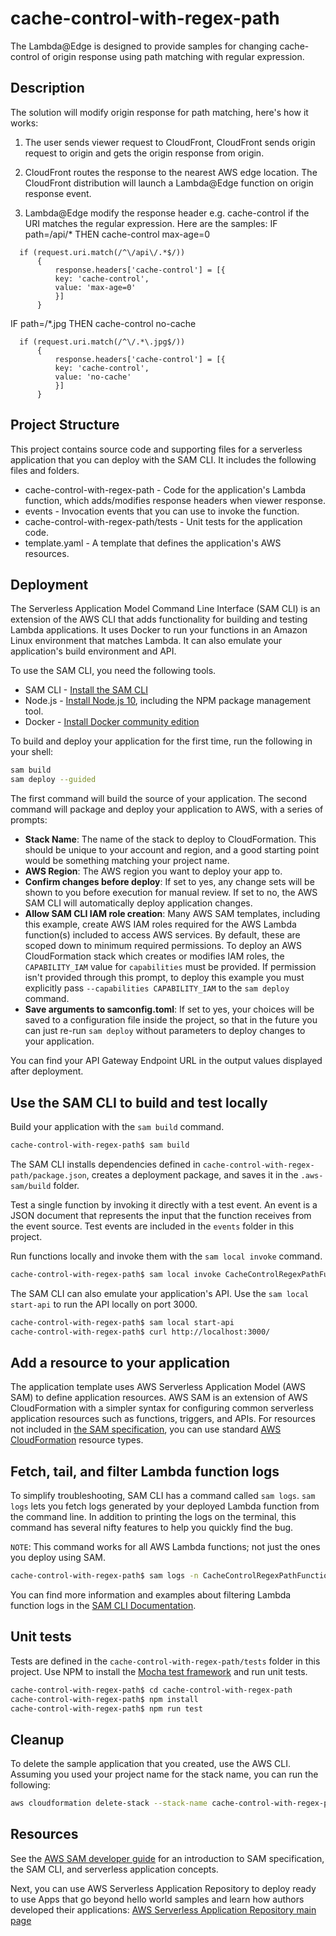 # cache-control-with-regex-path

The Lambda@Edge is designed to provide samples for changing cache-control of origin response using path matching with regular expression.

## Description

The solution will modify origin response for path matching, here's how it works:

1. The user sends viewer request to CloudFront, CloudFront sends origin request to origin and gets the origin response from origin. 

2. CloudFront routes the response to the nearest AWS edge location. The CloudFront distribution will launch a Lambda@Edge function on origin response event.

3. Lambda@Edge modify the response header e.g. cache-control if the URI matches the regular expression. Here are the samples:
IF path=/api/* THEN cache-control max-age=0
```
  if (request.uri.match(/^\/api\/.*$/))
      {
          response.headers['cache-control'] = [{
          key: 'cache-control',
          value: 'max-age=0'
          }]
      }
```
IF path=/*.jpg THEN cache-control no-cache
```
  if (request.uri.match(/^\/.*\.jpg$/))
      {
          response.headers['cache-control'] = [{
          key: 'cache-control',
          value: 'no-cache'
          }]
      }
```

## Project Structure

This project contains source code and supporting files for a serverless application that you can deploy with the SAM CLI. It includes the following files and folders.

* cache-control-with-regex-path - Code for the application's Lambda function, which adds/modifies response headers when viewer response.
* events - Invocation events that you can use to invoke the function.
* cache-control-with-regex-path/tests - Unit tests for the application code.
* template.yaml - A template that defines the application's AWS resources.

## Deployment

The Serverless Application Model Command Line Interface (SAM CLI) is an extension of the AWS CLI that adds functionality for building and testing Lambda applications. It uses Docker to run your functions in an Amazon Linux environment that matches Lambda. It can also emulate your application's build environment and API.

To use the SAM CLI, you need the following tools.

* SAM CLI - [Install the SAM CLI](https://docs.aws.amazon.com/serverless-application-model/latest/developerguide/serverless-sam-cli-install.html)
* Node.js - [Install Node.js 10](https://nodejs.org/en/), including the NPM package management tool.
* Docker - [Install Docker community edition](https://hub.docker.com/search/?type=edition&offering=community)

To build and deploy your application for the first time, run the following in your shell:

```bash
sam build
sam deploy --guided
```

The first command will build the source of your application. The second command will package and deploy your application to AWS, with a series of prompts:

* **Stack Name**: The name of the stack to deploy to CloudFormation. This should be unique to your account and region, and a good starting point would be something matching your project name.
* **AWS Region**: The AWS region you want to deploy your app to.
* **Confirm changes before deploy**: If set to yes, any change sets will be shown to you before execution for manual review. If set to no, the AWS SAM CLI will automatically deploy application changes.
* **Allow SAM CLI IAM role creation**: Many AWS SAM templates, including this example, create AWS IAM roles required for the AWS Lambda function(s) included to access AWS services. By default, these are scoped down to minimum required permissions. To deploy an AWS CloudFormation stack which creates or modifies IAM roles, the `CAPABILITY_IAM` value for `capabilities` must be provided. If permission isn't provided through this prompt, to deploy this example you must explicitly pass `--capabilities CAPABILITY_IAM` to the `sam deploy` command.
* **Save arguments to samconfig.toml**: If set to yes, your choices will be saved to a configuration file inside the project, so that in the future you can just re-run `sam deploy` without parameters to deploy changes to your application.

You can find your API Gateway Endpoint URL in the output values displayed after deployment.

## Use the SAM CLI to build and test locally

Build your application with the `sam build` command.

```bash
cache-control-with-regex-path$ sam build
```

The SAM CLI installs dependencies defined in `cache-control-with-regex-path/package.json`, creates a deployment package, and saves it in the `.aws-sam/build` folder.

Test a single function by invoking it directly with a test event. An event is a JSON document that represents the input that the function receives from the event source. Test events are included in the `events` folder in this project.

Run functions locally and invoke them with the `sam local invoke` command.

```bash
cache-control-with-regex-path$ sam local invoke CacheControlRegexPathFunction --event events/event.json
```

The SAM CLI can also emulate your application's API. Use the `sam local start-api` to run the API locally on port 3000.

```bash
cache-control-with-regex-path$ sam local start-api
cache-control-with-regex-path$ curl http://localhost:3000/
```

## Add a resource to your application
The application template uses AWS Serverless Application Model (AWS SAM) to define application resources. AWS SAM is an extension of AWS CloudFormation with a simpler syntax for configuring common serverless application resources such as functions, triggers, and APIs. For resources not included in [the SAM specification](https://github.com/awslabs/serverless-application-model/blob/master/versions/2016-10-31.md), you can use standard [AWS CloudFormation](https://docs.aws.amazon.com/AWSCloudFormation/latest/UserGuide/aws-template-resource-type-ref.html) resource types.

## Fetch, tail, and filter Lambda function logs

To simplify troubleshooting, SAM CLI has a command called `sam logs`. `sam logs` lets you fetch logs generated by your deployed Lambda function from the command line. In addition to printing the logs on the terminal, this command has several nifty features to help you quickly find the bug.

`NOTE`: This command works for all AWS Lambda functions; not just the ones you deploy using SAM.

```bash
cache-control-with-regex-path$ sam logs -n CacheControlRegexPathFunction --stack-name cache-control-with-regex-path --tail
```

You can find more information and examples about filtering Lambda function logs in the [SAM CLI Documentation](https://docs.aws.amazon.com/serverless-application-model/latest/developerguide/serverless-sam-cli-logging.html).

## Unit tests

Tests are defined in the `cache-control-with-regex-path/tests` folder in this project. Use NPM to install the [Mocha test framework](https://mochajs.org/) and run unit tests.

```bash
cache-control-with-regex-path$ cd cache-control-with-regex-path
cache-control-with-regex-path$ npm install
cache-control-with-regex-path$ npm run test
```

## Cleanup

To delete the sample application that you created, use the AWS CLI. Assuming you used your project name for the stack name, you can run the following:

```bash
aws cloudformation delete-stack --stack-name cache-control-with-regex-path
```

## Resources

See the [AWS SAM developer guide](https://docs.aws.amazon.com/serverless-application-model/latest/developerguide/what-is-sam.html) for an introduction to SAM specification, the SAM CLI, and serverless application concepts.

Next, you can use AWS Serverless Application Repository to deploy ready to use Apps that go beyond hello world samples and learn how authors developed their applications: [AWS Serverless Application Repository main page](https://aws.amazon.com/serverless/serverlessrepo/)

